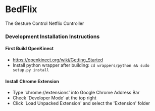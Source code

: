 # BedFlix
The Gesture Control Netflix Controller

### Development Installation Instructions
#### First Build OpenKinect
  * https://openkinect.org/wiki/Getting_Started
  * Install python wrapper after building: `cd wrappers/python && sudo setup.py install`

#### Install Chrome Extension
  * Type 'chrome://extensions' into Google Chrome Address Bar
  * Check 'Developer Mode' at the top right
  * Click 'Load Unpacked Extension' and select the 'Extension' folder